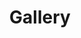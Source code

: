 ---
title: Gallery
description: With a passion for capturing the essence of daily life, roaming the streets with my camera in hand - capturing life's unscripted moments on an eternal canvas. Beauty is found in everyday scenes, from the streets to mountain peaks telling silent stories through the lens of modest yet mighty equipment. 

layout: gallery

content:
  - url: gallery/IMG_0049.jpeg
  - url: gallery/IMG_0396.jpeg
  - url: gallery/IMG_0614.jpeg
  - url: gallery/IMG_3817.jpeg
  - url: gallery/IMG_4306.jpeg
  - url: gallery/IMG_4471.jpeg
  - url: gallery/IMG_4558.jpeg
  - url: gallery/IMG_4597.jpeg
  - url: gallery/IMG_4665.jpeg
  - url: gallery/IMG_4962.jpeg
  - url: gallery/IMG_5018.jpeg
  - url: gallery/IMG_5027.jpeg
  - url: gallery/IMG_5926.jpeg
  - url: gallery/IMG_6601.jpeg
  - url: gallery/IMG_6669.jpeg
  - url: gallery/IMG_7399.jpeg
  - url: gallery/IMG_7408.jpeg
  - url: gallery/IMG_7774.jpeg
---